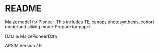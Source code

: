 # README #


Maize model for Pioneer. This includes TE, canopy photosynthesis, cohort model and silking model
Prepare for paper 

Data in MaizePioneerData

APSIM Version 7.9